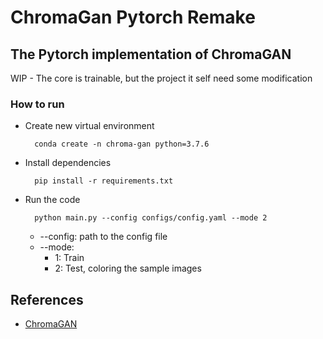 # ChromaGan Pytorch Remake
## The Pytorch implementation of ChromaGAN
WIP - The core is trainable, but the project it self need some modification
### How to run
- Create new virtual environment
  ```
    conda create -n chroma-gan python=3.7.6
  ```
- Install dependencies
  ```
    pip install -r requirements.txt
  ```
- Run the code
  ```
    python main.py --config configs/config.yaml --mode 2
  ```
  - --config: path to the config file
  - --mode: 
    - 1: Train
    - 2: Test, coloring the sample images

## References
- [ChromaGAN](https://github.com/pvitoria/ChromaGAN)
